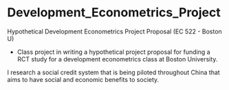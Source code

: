 # Development_Econometrics_Project
Hypothetical Development Econometrics Project Proposal (EC 522 - Boston U)

- Class project in writing a hypothetical project proposal for funding a RCT study for a development econometrics class at Boston University.

I research a social credit system that is being piloted throughout China that aims to have social and economic benefits to society.
